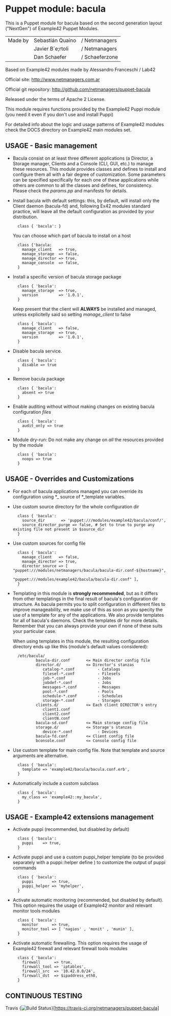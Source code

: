 # Puppet module: bacula

This is a Puppet module for bacula based on the second generation layout ("NextGen") of Example42 Puppet Modules.

<table border='0'>
  <tr>
    <td>Made by</td>
    <td>Sebastián Quaino</td>
    <td>/ Netmanagers</td>
  </tr>
  <tr>
    <td></td>
    <td>Javier B&acutee;rtoli</td>
    <td>/ Netmanagers</td>
  </tr>
  <tr>
    <td></td>
    <td>Dan Schaefer</td>
    <td>/ Schaeferzone</td>
  </tr>
</table>

Based on Example42 modules made by Alessandro Franceschi / Lab42

Official site: http://www.netmanagers.com.ar

Official git repository: http://github.com/netmanagers/puppet-bacula

Released under the terms of Apache 2 License.

This module requires functions provided by the Example42 Puppi module (you need it even if you don't
use and install Puppi)

For detailed info about the logic and usage patterns of Example42 modules check the DOCS directory
on Example42 main modules set.


## USAGE - Basic management

* Bacula consist on at least three different applications (a Director, a Storage manager, Clients and
  a Console (CLI, GUI, etc.) to manage these resources. This module provides classes and defines to 
  install and configure them all with a fair degree of customization. Some parameters can be specified
  specifically for each one of these applications while others are common to all the classes and
  defines, for consistency. Please check the *params.pp* and manifests for details.

* Install bacula with default settings: this, by default, will install only the Client daemon
  (bacula-fd) and, following Ex42 modules standard practice, will leave all the default configuration
  as provided by your distribution.

        class { 'bacula': }

  You can choose which part of bacula to install on a host

        class {'bacula:
          manage_client   => true,
          manage_storage  => false,
          manage_director => true,
          manage_console  => false,
        }

* Install a specific version of bacula storage package

        class { 'bacula':
          manage_storage  => true,
          version         => '1.0.1',
        }

  Keep present that the client will **ALWAYS** be installed and managed, unless explicitelly said so
  setting *manage_client* to false

        class { 'bacula':
          manage_client   => false,
          manage_storage  => true,
          version         => '1.0.1',
        }

* Disable bacula service.

        class { 'bacula':
          disable => true
        }

* Remove bacula package

        class { 'bacula':
          absent => true
        }

* Enable auditing without without making changes on existing bacula configuration *files*

        class { 'bacula':
          audit_only => true
        }

* Module dry-run: Do not make any change on *all* the resources provided by the module

        class { 'bacula':
          noops => true
        }


## USAGE - Overrides and Customizations

* For each of bacula applications managed you can override its configuration using \*_ source of
  \*_template variables.

* Use custom source directory for the whole configuration dir

        class { 'bacula':
          source_dir       => 'puppet:///modules/example42/bacula/conf/',
          source_director_purge => false, # Set to true to purge any existing file not present in $source_dir
        }

* Use custom sources for config file 

        class { 'bacula':
          manage_client   => false,
          manage_director => true,
          director_source => [ "puppet:///modules/netmanagers/bacula/bacula-dir.conf-${hostname}",
                               "puppet:///modules/example42/bacula/bacula-dir.conf" ], 
        }

* Templating in this module is **strongly recommended**, but as it differs from other templatings
  in the final result of bacula's configuration dir structure. As bacula permits you to split
  configuration in different files to improve manageability, we make use of this as soon as you
  specity the use of a template for any of the applications. We also provide templates for all of
  bacula's daemons. Check the templates dir for more details. Remember that you can always provide
  your own if none of these suits your particular case.

  When using templates in this module, the resulting configuration directory ends up like this
  (module's default values considered):

        /etc/bacula/
                bacula-dir.conf       <= Main director config file
                director.d/           <= Director's stanzas
                   catalog-*.conf          - Catalogs
                   fileset-*.conf          - Filesets
                   job-*.conf              - Jobs 
                   jobdef-*.conf           - Jobs 
                   messages-*.conf         - Messages
                   pool-*.conf             - Pools
                   schedule-*.conf         - Schedules
                   storage-*.conf          - Storages
                clients.d/            <= Each client DIRECTOR's entry
                   client1.conf
                   client2.conf
                   clientN.conf
                bacula-sd.conf        <= Main storage config file
                storage.d/            <= Storage's stanzas
                   device-*.conf           - Devices
                bacula-fd.conf        <= Client config file
                bconsole.conf         <= Console config file

* Use custom template for main config file. Note that template and source arguments are alternative. 

        class { 'bacula':
          template => 'example42/bacula/bacula.conf.erb',
        }

* Automatically include a custom subclass

        class { 'bacula':
          my_class => 'example42::my_bacula',
        }


## USAGE - Example42 extensions management 
* Activate puppi (recommended, but disabled by default)

        class { 'bacula':
          puppi    => true,
        }

* Activate puppi and use a custom puppi_helper template (to be provided separately with a puppi::helper define ) to customize the output of puppi commands 

        class { 'bacula':
          puppi        => true,
          puppi_helper => 'myhelper', 
        }

* Activate automatic monitoring (recommended, but disabled by default). This option requires the usage of Example42 monitor and relevant monitor tools modules

        class { 'bacula':
          monitor      => true,
          monitor_tool => [ 'nagios' , 'monit' , 'munin' ],
        }

* Activate automatic firewalling. This option requires the usage of Example42 firewall and relevant firewall tools modules

        class { 'bacula':       
          firewall      => true,
          firewall_tool => 'iptables',
          firewall_src  => '10.42.0.0/24',
          firewall_dst  => $ipaddress_eth0,
        }


## CONTINUOUS TESTING

Travis {<img src="https://travis-ci.org/netmanagers/puppet-bacula.png?branch=master" alt="Build Status" />}[https://travis-ci.org/netmanagers/puppet-bacula]
